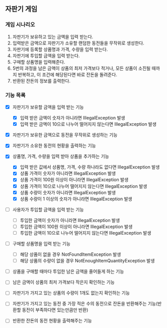 ## 자판기 게임

### 게임 시나리오
1. 자판기가 보유하고 있는 금액을 입력 받는다.
2. 입력받은 금액으로 자판기가 소유할 랜덤한 동전들을 무작위로 생성한다.
3. 자판기에 등록할 상품명과 가격, 수량을 입력 받는다.
4. 자판기에 투입할 금액을 입력 받는다.
5. 구매할 상품명을 입력해준다.
6. 5번의 과정을 남은 금액이 상품의 최저 가격보다 적거나, 모든 상품이 소진될 때까지 반복하고, 이 조건에 해당된다면 바로 잔돈을 돌려준다.
7. 반환된 잔돈의 정보를 출력한다.

### 기능 목록
- [x] 자판기가 보유할 금액을 입력 받는 기능
  - [x] 입력 받은 금액이 숫자가 아니라면 IllegalException 발생 
  - [x] 입력 받은 금액이 10으로 나누어 떨어지지 않는다면 IllegalException 발생
- [x] 자판기가 보유한 금액으로 동전을 무작위로 생성하는 기능
- [x] 자판기가 소유한 동전의 현황을 출력하는 기능
- [x] 상품명, 가격, 수량을 입력 받아 상품을 추가하는 기능 
    - [x] 입력 받은 값에서 상품명, 가격, 수량 하나라도 없다면 IllegalException 발생
    - [x] 상품 가격이 숫자가 아니라면 IllegalException 발생 
    - [x] 상품 가격이 100원 이상이 아니라면 IllegalException 발생
    - [x] 상품 가격이 10으로 나누어 떨어지지 않는다면 IllegalException 발생
    - [x] 상품 수량이 숫자가 아니라면 IllegalException 발생
    - [x] 상품 수량이 1 이상의 숫자가 아니라면 IllegalException 발생
- [ ] 사용자가 투입할 금액을 입력 받는 기능
  - [ ] 투입한 금액이 숫자가 아니라면 IllegalException 발생
  - [ ] 투입한 금액이 100원 이상이 아니라면 IllegalException 발생
  - [ ] 투입한 금액이 10으로 나누어 떨어지지 않는다면 IllegalException 발생
- [ ] 구매할 상품명을 입력 받는 기능
  - [ ] 해당 상품이 없을 경우 NotFoundItemException 발생
  - [ ] 해당 상품의 수량이 없을 경우 NotEnoughItemQuantityException 발생
- [ ] 상품을 구매할 때마다 투입한 남은 금액을 줄어들게 하는 기능
- [ ] 남은 금액이 상품의 최저 가격보다 작은지 확인하는 기능
- [ ] 자판기가 가지고 있는 상품의 수량이 1개도 없는지 확인하는 기능
- [ ] 자판기가 가지고 있는 동전 중 가장 적은 수의 동전으로 잔돈을 반환해주는 기능(반환할 동전이 부족하다면 있는만큼만 반환)
- [ ] 반환한 잔돈의 동전 현황을 출력해주는 기능


  
